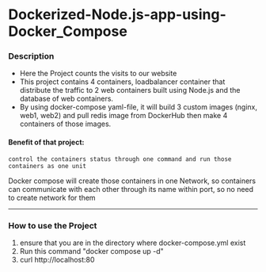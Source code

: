 # Dockerized-Node.js-app-using-Docker_Compose

### Description
- Here the Project counts the visits to our website
- This project contains 4 containers, loadbalancer container that distribute the traffic to 2 web containers built using Node.js and the database of web containers.
- By using docker-compose yaml-file, it will build 3 custom images (nginx, web1, web2) and pull redis image from DockerHub then make 4 containers of those images.
#### Benefit of that project: 
	control the containers status through one command and run those containers as one unit
  Docker compose will create those containers in one Network, so containers can communicate with each other through its name within port, so no need to create network   for them

------------

### How to use the Project

1. ensure that you are in the directory where docker-compose.yml exist
2. Run this command "docker compose up -d"
3. curl http://localhost:80


